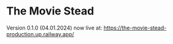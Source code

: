 # The Movie Stead

Version 0.1.0 (04.01.2024) now live at:
https://the-movie-stead-production.up.railway.app/
